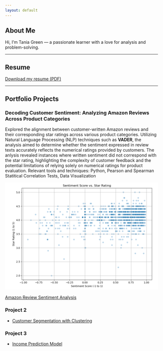 ```yaml
---
layout: default
---
```


## About Me

Hi, I’m Tania Green — a passionate learner with a love for analysis and problem-solving.

---

## Resume

[Download my resume (PDF)](/files/Tania_Green_Resume_2025.pdf)

---

## Portfolio Projects
### Decoding Customer Sentiment: Analyzing Amazon Reviews Across Product Categories 
Explored the alignment between customer-written Amazon reviews and their corresponding star ratings across various product categories. Utilizing Natural Language Processing (NLP) techniques such as **VADER**, the analysis aimed to determine whether the sentiment expressed in review texts accurately reflects the numerical ratings provided by customers. The anlysis revealed instances where written sentiment did not correspond with the star rating, highlighting the complexity of customer feedback and the potential limitations of relying solely on numerical ratings for product evaluation. 
Relevant tools and techniques: Python, Pearson and Spearman Statitical Correlation Tests, Data Visualization

![Sentiment Analysis](files/amazon_review_sentiment.png)

[Amazon Review Sentiment Analysis](https://github.com/taniagreen03/D502-Capstone)

### Project 2
- [Customer Segmentation with Clustering](https://github.com/taniagreen03/customer-segmentation)


### Project 3
- [Income Prediction Model](https://github.com/taniagreen03/income-prediction)
